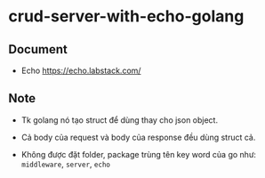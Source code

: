 # crud-server-with-echo-golang

## Document

-   Echo https://echo.labstack.com/

## Note

-   Tk golang nó tạo struct để dùng thay cho json object.

-   Cả body của request và body của response đều dùng struct cả.

-   Không được đặt folder, package trùng tên key word của go như: `middleware`, `server`, `echo`
